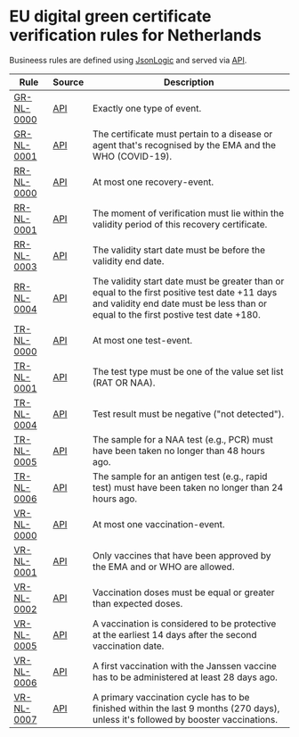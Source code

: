 # EU digital green certificate verification rules for Netherlands

Busineess rules are defined using [JsonLogic](https://jsonlogic.com) and served via [API](https://dgca-businessrule-service-test.ezdrav.si/rules/NL).

| Rule | Source | Description |
| ---- | ------ | ----------- |
| [GR-NL-0000](GR-NL-0000.json) | [API](https://dgca-businessrule-service-test.ezdrav.si/rules/NL/86327c80890b255f8413522b08a8c58bcce416db63e0da18cf9281fbbb38af35) | Exactly one type of event. |
| [GR-NL-0001](GR-NL-0001.json) | [API](https://dgca-businessrule-service-test.ezdrav.si/rules/NL/620a1d2eb1b0d55bb5393a3c11e3e0d5fa0c55db3a4f470eef0b6442a6973726) | The certificate must pertain to a disease or agent that's recognised by the EMA and the WHO (COVID-19). |
| [RR-NL-0000](RR-NL-0000.json) | [API](https://dgca-businessrule-service-test.ezdrav.si/rules/NL/947af18e829c9db450b97c49bb5369fd414eaa3f86f98f65c0a7c8b43d5abee9) | At most one recovery-event. |
| [RR-NL-0001](RR-NL-0001.json) | [API](https://dgca-businessrule-service-test.ezdrav.si/rules/NL/bf62acd3ca7e651b465c9acb3d4a6c1a5b56e2e8e322cfc4286b7d2da2f17019) | The moment of verification must lie within the validity period of this recovery certificate. |
| [RR-NL-0003](RR-NL-0003.json) | [API](https://dgca-businessrule-service-test.ezdrav.si/rules/NL/0f2753a89b43049acaef05d27c6db674c35822562e6800739916d4f53da271e7) | The validity start date must be before the validity end date. |
| [RR-NL-0004](RR-NL-0004.json) | [API](https://dgca-businessrule-service-test.ezdrav.si/rules/NL/8acbe1b48bd85dfa538279535e97e75922ecb437a7f28c473a1fa6800958b8f9) | The validity start date must be greater than or equal to the first positive test date +11 days and validity end date must be less than or equal to the first postive test date +180. |
| [TR-NL-0000](TR-NL-0000.json) | [API](https://dgca-businessrule-service-test.ezdrav.si/rules/NL/ba844dfea62d7f8b375ff071c6f5e167a1ed1c2b30a8503480126865ef4b8e79) | At most one test-event. |
| [TR-NL-0001](TR-NL-0001.json) | [API](https://dgca-businessrule-service-test.ezdrav.si/rules/NL/c5d8f03e66a4c495232f1af49b01c38026682677823de88d6600d86ae2486cb8) | The test type must be one of the value set list (RAT OR NAA). |
| [TR-NL-0004](TR-NL-0004.json) | [API](https://dgca-businessrule-service-test.ezdrav.si/rules/NL/f3ce5141e832b095a4c79e7419db6441118d6c242832be6efff9f18e3aa7bd4e) | Test result must be negative ("not detected"). |
| [TR-NL-0005](TR-NL-0005.json) | [API](https://dgca-businessrule-service-test.ezdrav.si/rules/NL/746cdd3fe952cfb89e8d643ae41649219a7b6f5ef98b234222ac402b45af69b7) | The sample for a NAA test (e.g., PCR) must have been taken no longer than 48 hours ago. |
| [TR-NL-0006](TR-NL-0006.json) | [API](https://dgca-businessrule-service-test.ezdrav.si/rules/NL/8bf858f3604bce4d8e837edc4eaf66f11b223c529c95c3ec4d83daa385307617) | The sample for an antigen test (e.g., rapid test) must have been taken no longer than 24 hours ago. |
| [VR-NL-0000](VR-NL-0000.json) | [API](https://dgca-businessrule-service-test.ezdrav.si/rules/NL/4413828272e02215487e9f1320b8f47d4065d5be7739d72338d06bbb2c2493b2) | At most one vaccination-event. |
| [VR-NL-0001](VR-NL-0001.json) | [API](https://dgca-businessrule-service-test.ezdrav.si/rules/NL/486394c3b02bdb1434c443409e38e59f4290ec487665058a7df88d0596b73810) | Only vaccines that have been approved by the EMA and or WHO are allowed. |
| [VR-NL-0002](VR-NL-0002.json) | [API](https://dgca-businessrule-service-test.ezdrav.si/rules/NL/59208500d56657a63cffc0fd108d7f370eb629ba295ab532d76809533ac7e670) | Vaccination doses must be equal or greater than expected doses. |
| [VR-NL-0005](VR-NL-0005.json) | [API](https://dgca-businessrule-service-test.ezdrav.si/rules/NL/af98b0950c0eb7fe8881fe0ebf226a67d914262386506827659b845b00ecba34) | A vaccination is considered to be protective at the earliest 14 days after the second vaccination date. |
| [VR-NL-0006](VR-NL-0006.json) | [API](https://dgca-businessrule-service-test.ezdrav.si/rules/NL/2612fd34f77af390ae4126cebffc80e2fc69bebd5718abcce2835d8036e01be4) | A first vaccination with the Janssen vaccine has to be administered at least 28 days ago. |
| [VR-NL-0007](VR-NL-0007.json) | [API](https://dgca-businessrule-service-test.ezdrav.si/rules/NL/f7261613eab3f5c291da94812fe492199da01c9f9f70cac641b50ca2fc4f2cd5) | A primary vaccination cycle has to be finished within the last 9 months (270 days), unless it's followed by booster vaccinations. |
